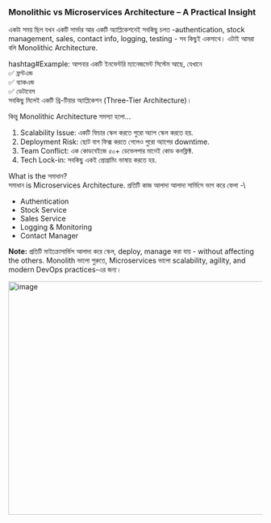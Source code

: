 ### Monolithic vs Microservices Architecture – A Practical Insight

একটা সময় ছিল যখন একটি সার্ভার আর একটি অ্যাপ্লিকেশনেই সবকিছু চলত -authentication, stock management, sales, contact info, logging, testing - সব কিছুই একসাথে। এটাই আমরা বলি Monolithic Architecture.

hashtag#Example: আপনার একটি ইনভেন্টরি ম্যানেজমেন্ট সিস্টেম আছে, যেখানে\
✅ ফ্রন্টএন্ড\
✅ ব্যাকএন্ড\
✅ ডেটাবেস\
 সবকিছু মিলেই একটি থ্রি-টিয়ার অ্যাপ্লিকেশন (Three-Tier Architecture)।

কিন্তু Monolithic Architecture সমস্যা হলো...
1. Scalability Issue: একটি ফিচার স্কেল করতে পুরো অ্যাপ স্কেল করতে হয়.
2. Deployment Risk: ছোট বাগ ফিক্স করতে গেলেও পুরো অ্যাপের downtime.
3. Team Conflict: এক কোডবেইজে ৫০+ ডেভেলপার মানেই কোড কনফ্লিক্ট.
4. Tech Lock-in: সবকিছু একই প্রোগ্রামিং ভাষায় করতে হয়.


What is the সমাধান? \
সমাধান is Microservices Architecture. প্রতিটি কাজ আলাদা আলাদা সার্ভিসে ভাগ করে ফেলা -\
- Authentication 
- Stock Service 
- Sales Service 
- Logging & Monitoring 
- Contact Manager 

**Note:** প্রতিটি মাইক্রোসার্ভিস আলাদা করে স্কেল, deploy, manage করা যায় - without affecting the others. Monolith ভালো শুরুতে, Microservices ভালো scalability, agility, and modern DevOps practices-এর জন্য।

<img width="744" height="462" alt="image" src="https://github.com/user-attachments/assets/66e51bf6-8e38-4d66-a473-760c4b5fd8ea" />

